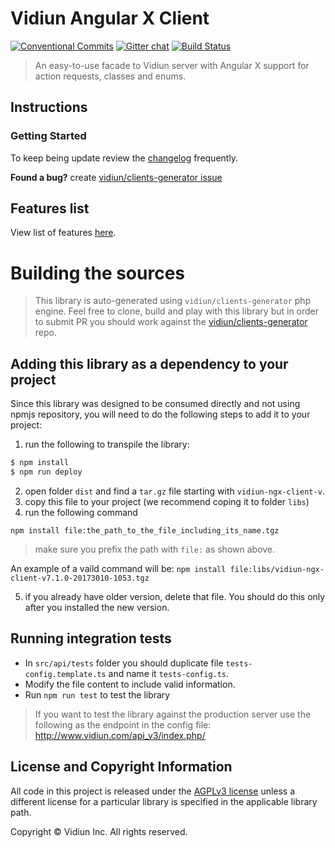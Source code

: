 # Vidiun Angular X Client

[![Conventional Commits](https://img.shields.io/badge/Conventional%20Commits-1.0.0-yellow.svg)](https://conventionalcommits.org) [![Gitter chat](https://badges.gitter.im/vidiun-ng/vidiun-ng.png)](https://gitter.im/vidiun-ng/vidiun-ng) [![Build Status](https://travis-ci.org/vidiun/VidiunGeneratedAPIClientsAngular.svg?branch=master)](https://travis-ci.org/vidiun/VidiunGeneratedAPIClientsAngular)

> An easy-to-use facade to Vidiun server with Angular X support for action requests, classes and enums.


## Instructions

### Getting Started
To keep being update review the [changelog](CHANGELOG.md) frequently.

 **Found a bug?** create [vidiun/clients-generator issue](https://github.com/vidiun/clients-generator/issues)


## Features list
View list of features [here](features.md).

# Building the sources
> This library is auto-generated using `vidiun/clients-generator` php engine. Feel free to clone, build and play with this library but in order to submit PR you should work against the [vidiun/clients-generator](https://github.com/vidiun/clients-generator) repo.


## Adding this library as a dependency to your project
Since this library was designed to be consumed directly and not using npmjs repository, you will need to do the following steps to add it to your project:
1. run the following to transpile the library:
```bash
$ npm install
$ npm run deploy
```
2. open folder `dist` and find a `tar.gz` file starting with `vidiun-ngx-client-v`.
3. copy this file to your project (we recommend coping it to folder `libs`)
4. run the following command
 ```
 npm install file:the_path_to_the_file_including_its_name.tgz
 ```
> make sure you prefix the path with `file:` as shown above.

An example of a vaild command will be: `npm install file:libs/vidiun-ngx-client-v7.1.0-20173010-1053.tgz`

5. if you already have older version, delete that file. You should do this only after you installed the new version.

## Running integration tests
- In `src/api/tests` folder you should duplicate file `tests-config.template.ts` and name it `tests-config.ts`.
- Modify the file content to include valid information.
- Run `npm run test` to test the library

> If you want to test the library against the production server use the following as the endpoint in the config file: http://www.vidiun.com/api_v3/index.php/


## License and Copyright Information
All code in this project is released under the [AGPLv3 license](http://www.gnu.org/licenses/agpl-3.0.html) unless a different license for a particular library is specified in the applicable library path.

Copyright © Vidiun Inc. All rights reserved.
